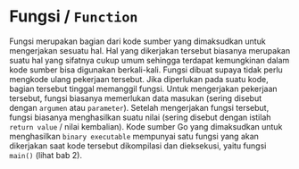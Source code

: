 # Fungsi / `Function`

Fungsi merupakan bagian dari kode sumber yang dimaksudkan untuk mengerjakan sesuatu hal. Hal yang dikerjakan tersebut biasanya merupakan suatu hal yang sifatnya cukup umum sehingga terdapat kemungkinan dalam kode sumber bisa digunakan berkali-kali. Fungsi dibuat supaya tidak perlu mengkode ulang pekerjaan tersebut. Jika diperlukan pada suatu kode, bagian tersebut tinggal memanggil fungsi. Untuk mengerjakan pekerjaan tersebut, fungsi biasanya memerlukan data masukan (sering disebut dengan ``argumen`` atau ``parameter``). Setelah mengerjakan fungsi tersebut, fungsi biasanya menghasilkan suatu nilai (sering disebut dengan istilah ``return value`` / nilai kembalian). Kode sumber Go yang dimaksudkan untuk menghasilkan ``binary executable`` mempunyai satu fungsi yang akan dikerjakan saat kode tersebut dikompilasi dan dieksekusi, yaitu fungsi ``main()`` (lihat bab 2).

